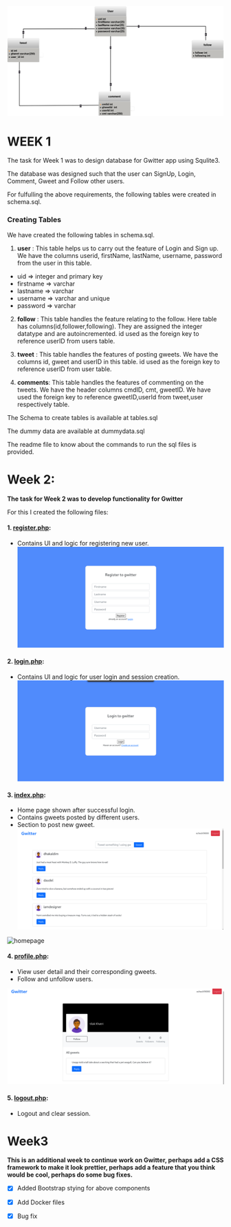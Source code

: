 ![diagram](./assets//db.drawio.png)

# WEEK 1

The task for Week 1 was to design database for Gwitter app using Squlite3.

The database was designed such that the user can SignUp, Login, Comment, Gweet and Follow other users.

For fulfulling the above requirements, the following tables were created in schema.sql.

### Creating Tables
We have created the following tables in schema.sql.

1. **user** : This table helps us to carry out the feature of Login and Sign up. We have the columns userid, firstName, lastName, username, password from the user in this table. 
* uid => integer and primary key
* firstname => varchar
* lastname => varchar
* username => varchar and unique
* password => varchar

2. **follow** : This table handles the feature relating to the follow. Here table has columns(id,follower,following). They are assigned the integer datatype and are autoincremented. id used as the foreign key to reference userID from users table.



3. **tweet** : This table handles the features of posting gweets. We have the columns id, gweet and userID in this table. id used as the foreign key to reference userID from user table.

4. **comments**: This table handles the features of commenting on the tweets. We have the header columns cmdID, cmt, gweetID. We have used the foreign key to reference gweetID,userId from tweet,user respectively table.

The Schema to create tables is available at tables.sql

The dummy data are available at dummydata.sql

The readme file to know about the commands to run the sql files is provided.

# Week 2:

**The task for Week 2 was to develop functionality for Gwitter**

For this I created the following files:
#### 1. [register.php](../register.php):

- Contains UI and logic for registering new user.
![register](./assets/reg.png)

#### 2. [login.php](../login.php):

- Contains UI and logic for user login and session creation.
![login](./assets/login.png)

#### 3. [index.php](../index.php):

- Home page shown after successful login.
- Contains gweets posted by different users.
- Section to post new gweet.
![register](./assets/feed.png)

![homepage](./assets/gwitter-home.png)
#### 4. [profile.php](../profile.php):

- View user detail and their corresponding gweets.
- Follow and unfollow users.

![profile](./assets/profile.png)
#### 5. [logout.php](../logout.php):

- Logout and clear session.

# Week3

**This is an additional week to continue work on Gwitter, perhaps add a CSS framework to make it look prettier, perhaps add a feature that you think would be cool, perhaps do some bug fixes.**
- [x] Added Bootstrap stying for above components
- [X] Add Docker files
- [X] Bug fix

